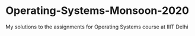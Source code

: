 # Operating-Systems-Monsoon-2020
My solutions to the assignments for Operating Systems course at IIIT Delhi
